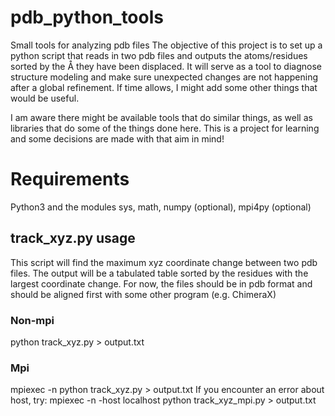 # pdb_python_tools
Small tools for analyzing pdb files
The objective of this project is to set up a python script that reads in two pdb files and outputs the atoms/residues sorted by the Å they have been displaced. It will serve as a tool to diagnose structure modeling and make sure unexpected changes are not happening after a global refinement.
If time allows, I might add some other things that would be useful.

I am aware there might be available tools that do similar things, as well as libraries that do some of the things done here. This is a project for learning and some decisions are made with that aim in mind!

# Requirements
Python3 and the modules sys, math, numpy (optional), mpi4py (optional)

## track_xyz.py usage
This script will find the maximum xyz coordinate change between two pdb files. The output will be a tabulated table sorted by the residues with the largest coordinate change.
For now, the files should be in pdb format and should be aligned first with some other program (e.g. ChimeraX)
### Non-mpi
python track_xyz.py <filename1> <filename2> > output.txt
### Mpi
mpiexec -n <number of mpi processes> python track_xyz.py <filename1> <filename2> > output.txt
If you encounter an error about host, try:
mpiexec -n <number of mpi processes> -host localhost python track_xyz_mpi.py <filename1> <filename2> > output.txt
